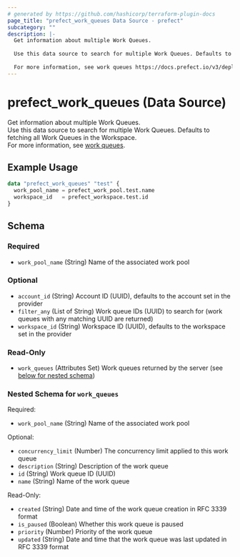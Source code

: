 ```yaml
---
# generated by https://github.com/hashicorp/terraform-plugin-docs
page_title: "prefect_work_queues Data Source - prefect"
subcategory: ""
description: |-
  Get information about multiple Work Queues.
  
  Use this data source to search for multiple Work Queues. Defaults to fetching all Work Queues in the Workspace.
  
  For more information, see work queues https://docs.prefect.io/v3/deploy/infrastructure-concepts/work-pools#work-queues.
---
```


# prefect_work_queues (Data Source)


Get information about multiple Work Queues.
<br>
Use this data source to search for multiple Work Queues. Defaults to fetching all Work Queues in the Workspace.
<br>
For more information, see [work queues](https://docs.prefect.io/v3/deploy/infrastructure-concepts/work-pools#work-queues).


## Example Usage

```terraform
data "prefect_work_queues" "test" {
  work_pool_name = prefect_work_pool.test.name
  workspace_id   = prefect_workspace.test.id
}
```

<!-- schema generated by tfplugindocs -->
## Schema

### Required

- `work_pool_name` (String) Name of the associated work pool

### Optional

- `account_id` (String) Account ID (UUID), defaults to the account set in the provider
- `filter_any` (List of String) Work queue IDs (UUID) to search for (work queues with any matching UUID are returned)
- `workspace_id` (String) Workspace ID (UUID), defaults to the workspace set in the provider

### Read-Only

- `work_queues` (Attributes Set) Work queues returned by the server (see [below for nested schema](#nestedatt--work_queues))

<a id="nestedatt--work_queues"></a>
### Nested Schema for `work_queues`

Required:

- `work_pool_name` (String) Name of the associated work pool

Optional:

- `concurrency_limit` (Number) The concurrency limit applied to this work queue
- `description` (String) Description of the work queue
- `id` (String) Work queue ID (UUID)
- `name` (String) Name of the work queue

Read-Only:

- `created` (String) Date and time of the work queue creation in RFC 3339 format
- `is_paused` (Boolean) Whether this work queue is paused
- `priority` (Number) Priority of the work queue
- `updated` (String) Date and time that the work queue was last updated in RFC 3339 format
